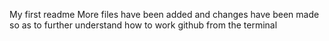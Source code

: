 My first readme
More files have been added and changes have been made so as to further understand how to work github from the terminal

